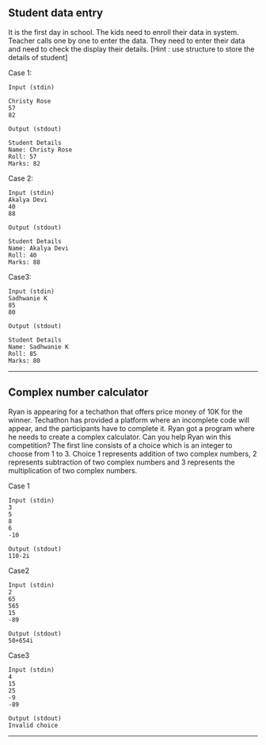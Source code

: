 ## Student data entry

It is the first day in school. The kids need to enroll their data in system. Teacher calls one by one to enter the data. They need to enter their data and need to check the display their details.
[Hint : use structure to store the details of student]


Case 1:
```
Input (stdin)

Christy Rose
57
82

Output (stdout)

Student Details
Name: Christy Rose
Roll: 57
Marks: 82
```

Case 2:
```
Input (stdin)
Akalya Devi
40
88

Output (stdout)

Student Details
Name: Akalya Devi
Roll: 40
Marks: 88
```

Case3:

```
Input (stdin)
Sadhwanie K
85
80

Output (stdout)

Student Details
Name: Sadhwanie K
Roll: 85
Marks: 80
```

<hr>

## Complex number calculator

Ryan is appearing for a techathon that offers price money of 10K for the winner. Techathon has provided a platform where an incomplete code will appear, and the participants have to complete it. Ryan got a program where he needs to create a complex calculator. Can you help Ryan win this competition?
The first line consists of a choice which is an integer to choose from 1 to 3. Choice 1 represents addition of two complex numbers, 2 represents subtraction of two complex numbers and 3 represents the multiplication of two complex numbers.

Case 1
```
Input (stdin)
3
5
8
6
-10

Output (stdout)
110-2i
```

Case2
```
Input (stdin)
2
65
565
15
-89

Output (stdout)
50+654i
```

Case3
```
Input (stdin)
4
15
25
-9
-89

Output (stdout)
Invalid choice
```
<hr>